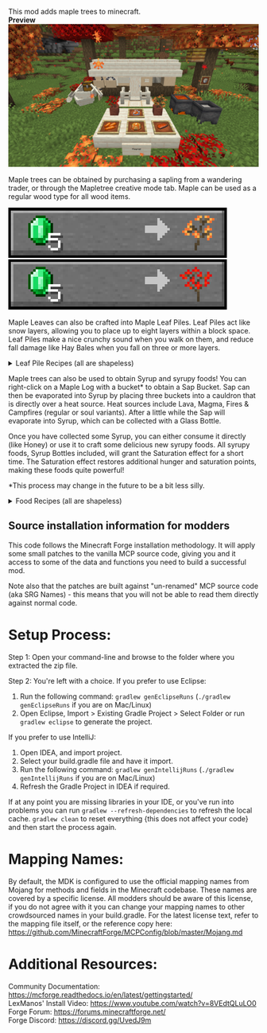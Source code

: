 This mod adds maple trees to minecraft.  
**Preview**
![Mapletree](https://github.com/MQZON/Mapletree/blob/master/images/Mapletree_preview.png?raw=true)

Maple trees can be obtained by purchasing a sapling from a wandering trader, or through the Mapletree creative mode tab.
Maple can be used as a regular wood type for all wood items.

![Maple Sapling Trade](https://github.com/MQZON/Mapletree/blob/master/images/Maple_Sapling_Trade.png?raw=true)
![Red Maple Sapling Trade](https://github.com/MQZON/Mapletree/blob/master/images/Red_Maple_Sapling_Trade.png?raw=true)

Maple Leaves can also be crafted into Maple Leaf Piles. 
Leaf Piles act like snow layers, allowing you to place up to eight layers within a block space. 
Leaf Piles make a nice crunchy sound when you walk on them, and reduce fall damage like Hay Bales when you fall on three or more layers.

<details>
<summary>Leaf Pile Recipes (all are shapeless)</summary>
   
   ![Maple Leaf Pile Recipe](https://github.com/MQZON/Mapletree/blob/master/images/Maple_Leaf_Pile_Recipe.png?raw=true)  
   ![Maple Leaf Recipe](https://github.com/MQZON/Mapletree/blob/master/images/Maple_Leaf_Recipe.png?raw=true)  
   ![Red Maple Leaf Pile Recipe](https://github.com/MQZON/Mapletree/blob/master/images/Red_Maple_Leaf_Pile_Recipe.png?raw=true)  
   ![Red Maple Leaf Recipe](https://github.com/MQZON/Mapletree/blob/master/images/Red_Maple_Leaf_Recipe.png?raw=true)  
</details>

Maple trees can also be used to obtain Syrup and syrupy foods!
You can right-click on a Maple Log with a bucket* to obtain a Sap Bucket.
Sap can then be evaporated into Syrup by placing three buckets into a cauldron that is directly over a heat source.
Heat sources include Lava, Magma, Fires & Campfires (regular or soul variants).
After a little while the Sap will evaporate into Syrup, which can be collected with a Glass Bottle.

Once you have collected some Syrup, you can either consume it directly (like Honey) or use it to craft some delicious new syrupy foods. 
All syrupy foods, Syrup Bottles included, will grant the Saturation effect for a short time.
The Saturation effect restores additional hunger and saturation points, making these foods quite powerful!

*This process may change in the future to be a bit less silly. 

<details>
<summary>Food Recipes (all are shapeless)</summary>

   ![Glazed Carrots Recipe](https://github.com/MQZON/Mapletree/blob/master/images/Glazed_Carrots_Recipe.png?raw=true)  
   ![Glazed Salmon Recipe](https://github.com/MQZON/Mapletree/blob/master/images/Glazed_Salmon_Recipe.png?raw=true)
   ![Pancakes Recipe](https://github.com/MQZON/Mapletree/blob/master/images/Pancakes_Recipe.png?raw=true)
</details>

Source installation information for modders
-------------------------------------------
This code follows the Minecraft Forge installation methodology. It will apply
some small patches to the vanilla MCP source code, giving you and it access 
to some of the data and functions you need to build a successful mod.

Note also that the patches are built against "un-renamed" MCP source code (aka
SRG Names) - this means that you will not be able to read them directly against
normal code.

Setup Process:
==============================

Step 1: Open your command-line and browse to the folder where you extracted the zip file.

Step 2: You're left with a choice.
If you prefer to use Eclipse:
1. Run the following command: `gradlew genEclipseRuns` (`./gradlew genEclipseRuns` if you are on Mac/Linux)
2. Open Eclipse, Import > Existing Gradle Project > Select Folder 
   or run `gradlew eclipse` to generate the project.

If you prefer to use IntelliJ:
1. Open IDEA, and import project.
2. Select your build.gradle file and have it import.
3. Run the following command: `gradlew genIntellijRuns` (`./gradlew genIntellijRuns` if you are on Mac/Linux)
4. Refresh the Gradle Project in IDEA if required.

If at any point you are missing libraries in your IDE, or you've run into problems you can 
run `gradlew --refresh-dependencies` to refresh the local cache. `gradlew clean` to reset everything 
{this does not affect your code} and then start the process again.

Mapping Names:
=============================
By default, the MDK is configured to use the official mapping names from Mojang for methods and fields 
in the Minecraft codebase. These names are covered by a specific license. All modders should be aware of this
license, if you do not agree with it you can change your mapping names to other crowdsourced names in your 
build.gradle. For the latest license text, refer to the mapping file itself, or the reference copy here:
https://github.com/MinecraftForge/MCPConfig/blob/master/Mojang.md

Additional Resources: 
=========================
Community Documentation: https://mcforge.readthedocs.io/en/latest/gettingstarted/  
LexManos' Install Video: https://www.youtube.com/watch?v=8VEdtQLuLO0  
Forge Forum: https://forums.minecraftforge.net/  
Forge Discord: https://discord.gg/UvedJ9m  
